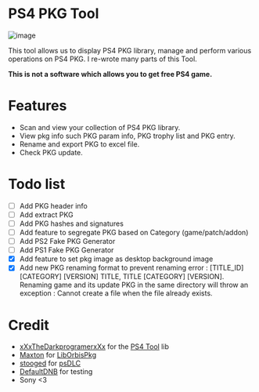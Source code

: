 # PS4 PKG Tool
![image](https://user-images.githubusercontent.com/36906814/87872280-9d30b780-c9e9-11ea-871e-c8514132394b.png)

This tool allows us to display PS4 PKG library, manage and perform various operations on PS4 PKG.
I re-wrote many parts of this Tool.

**This is not a software which allows you to get free PS4 game.**

# Features
- Scan and view your collection of PS4 PKG library.
- View pkg info such PKG param info, PKG trophy list and PKG entry.
- Rename and export PKG to excel file.
- Check PKG update.

# Todo list
- [ ] Add PKG header info
- [ ] Add extract PKG
- [ ] Add PKG hashes and signatures
- [ ] Add feature to segregate PKG based on Category (game/patch/addon)
- [ ] Add PS2 Fake PKG Generator
- [ ] Add PS1 Fake PKG Generator
- [x] Add feature to set pkg image as desktop background image
- [x] Add new PKG renaming format to prevent renaming error : [TITLE_ID] [CATEGORY] [VERSION] TITLE, TITLE [CATEGORY] [VERSION]. Renaming game and its update PKG in the same directory will throw an exception : Cannot create a file when the file already exists.

# Credit
- [xXxTheDarkprogramerxXx](https://github.com/xXxTheDarkprogramerxXx) for the [PS4 Tool](https://github.com/xXxTheDarkprogramerxXx/PS4_Tools) lib
- [Maxton](https://github.com/maxton) for [LibOrbisPkg](https://github.com/maxton/LibOrbisPkg)
- [stooged](https://github.com/stooged) for [psDLC](https://github.com/stooged/psDLC)
- [DefaultDNB](https://twitter.com/DefaultDNB) for testing
- Sony <3
